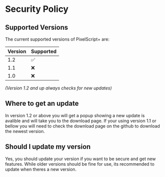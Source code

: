 # Security Policy

## Supported Versions

The current supported versions of PixelScript+ are:

| Version | Supported          |
| ------- | ------------------ |
| 1.2     | :white_check_mark: |
| 1.1     | :x:                |
| 1.0     | :x:                |

*(Version 1.2 and up always checks for new updates)*

## Where to get an update

In version 1.2 or above you will get a popup showing a new update is avalible and will take you to the download page. If your using version 1.1 or bellow you will need to check the download page on the github to download the newest version.

## Should I update my version

Yes, you should update your version if you want to be secure and get new features. While older versions should be fine for use, its recommended to update when theres a new version.
